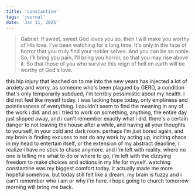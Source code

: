 ```yaml
---
title: 'constantine'
tags: 'journal'
date: 'Jan 11, 2025'
---
```


> Gabriel: If sweet, sweet God loves you so, then I will make you worthy of His love. I've been watching for a long time. It's only in the face of horror that you truly find your nobler selves. And you can be so noble. So, I'll bring you pain, I'll bring you horror, so that you may rise above it. So that those of you who survive this reign of hell on earth will be worthy of God's love.

this hip injury that leached on to me into the new years has injected a lot of anxiety and worry, as someone who's been plagued by GERD, a condition that's only temporarily subdued, i'm terribly pessimistic about my health. i did not feel like myself today. i was lacking hope today, only emptiness and pointlessness of everything. i couldn't seem to find the meaning in any of the work i did. and as i tried to work on something, anything, the entire day just slipped away, and i can't remember exactly what i did. there's a certain danger to not leaving the house after a while, and having all your thoughts to yourself, in your cold and dark room. perhaps i'm just bored again, and my brain is finding excuses to not do any work by acting up, inciting chaos in my head to entertain itself, or the extension of my abstract deadline, i realize i have no stick to chase anymore. and i'm left with reality. where no one is telling me what to do or where to go, i'm left with the dizzying freedom to make choices and actions in my life for myself. watching constantine was my biggest comfort today. it actually made me more hopeful somehow. but today still felt like a dream, my brain is fuzzy and i can't remember who i am or why i'm here. i hope going to church tomorrow morning will bring me back.
